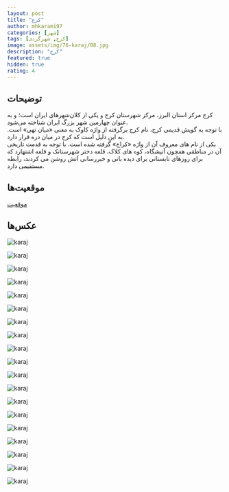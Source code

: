 ```yaml
---
layout: post
title: "کرج"
author: mhkarami97
categories: [شهر]
tags: [کرج, شهرگردی]
image: assets/img/76-karaj/08.jpg
description: "کرج"
featured: true
hidden: true
rating: 4
---
```


## توضیحات
کرج مرکز استان البرز، مرکز شهرستان کرج و یکی از کلان‌شهرهای ایران است؛ و به عنوان چهارمین شهر بزرگ ایران شناخته می‌شود.  
با توجه به گویش قدیمی کرج، نام کرج برگرفته از واژه کاوک به معنی «میان تهی» است. به این دلیل است که کرج در میان دره قرار دارد.  
یکی از نام های معروف آن از واژه «کراج» گرفته شده است. با توجه به قدمت تاریخی آن در مناطقی همچون آتیشگاه، کوه های کلاک، قلعه دختر شهرستانک و قلعه اشتهارد که برای روزهای تابستانی برای دیده بانی و خبررسانی آتش روشن می کردند، رابطه مستقیمی دارد.  

## موقعیت‌ها
[موقعیت](https://www.google.com/maps/place/Karaj,+Alborz+Province/data=!4m2!3m1!1s0x3f8dbf95ef45f011:0x722a04e54eba9bcd?sa=X&ved=2ahUKEwiYkobuwaH9AhUD2aQKHelVAEYQ8gF6BQiHARAB)  

## عکس‌ها
![karaj](/assets/img/76-karaj/01.jpg)  

![karaj](/assets/img/76-karaj/02.jpg)  

![karaj](/assets/img/76-karaj/03.jpg)  

![karaj](/assets/img/76-karaj/04.jpg)  

![karaj](/assets/img/76-karaj/05.jpg)  

![karaj](/assets/img/76-karaj/06.jpg)  

![karaj](/assets/img/76-karaj/07.jpg)  

![karaj](/assets/img/76-karaj/08.jpg)  

![karaj](/assets/img/76-karaj/09.jpg)  

![karaj](/assets/img/76-karaj/10.jpg)  

![karaj](/assets/img/76-karaj/11.jpg)  

![karaj](/assets/img/76-karaj/12.jpg)  

![karaj](/assets/img/76-karaj/13.jpg)  

![karaj](/assets/img/76-karaj/14.jpg)  

![karaj](/assets/img/76-karaj/15.jpg)  

![karaj](/assets/img/76-karaj/16.jpg)  

![karaj](/assets/img/76-karaj/17.jpg)  

![karaj](/assets/img/76-karaj/18.jpg)  

![karaj](/assets/img/76-karaj/19.jpg)  